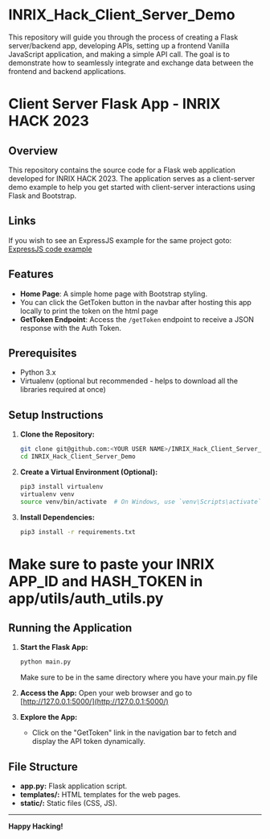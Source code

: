 # INRIX_Hack_Client_Server_Demo
This repository will guide you through the process of creating a Flask server/backend app, developing APIs, setting up a frontend Vanilla JavaScript application, and making a simple API call. The goal is to demonstrate how to seamlessly integrate and exchange data between the frontend and backend applications.


# Client Server Flask App - INRIX HACK 2023

## Overview
This repository contains the source code for a Flask web application developed for INRIX HACK 2023. The application serves as a client-server demo example to help you get started with client-server interactions using Flask and Bootstrap.

## Links
If you wish to see an ExpressJS example for the same project goto: [ExpressJS code example](https://github.com/INRIX-Aashay-Motiwala/INRIX_Hack_Client_Server_ExpressJS_Demo)



## Features
- **Home Page**: A simple home page with Bootstrap styling.
- You can click the GetToken button in the navbar after hosting this app locally to print the token on the html page
- **GetToken Endpoint**: Access the `/getToken` endpoint to receive a JSON response with the Auth Token.
  

## Prerequisites
- Python 3.x
- Virtualenv (optional but recommended - helps to download all the libraries required at once)

## Setup Instructions

1. **Clone the Repository:**
    ```bash
    git clone git@github.com:<YOUR USER NAME>/INRIX_Hack_Client_Server_Demo.git
    cd INRIX_Hack_Client_Server_Demo
    ```

2. **Create a Virtual Environment (Optional):**
    ```bash
    pip3 install virtualenv
    virtualenv venv
    source venv/bin/activate  # On Windows, use `venv\Scripts\activate`
    ```

3. **Install Dependencies:**
    ```bash
    pip3 install -r requirements.txt
    ```

# Make sure to paste your INRIX APP_ID and HASH_TOKEN in app/utils/auth_utils.py

## Running the Application

1. **Start the Flask App:**
    ```bash
    python main.py 
    ```
    Make sure to be in the same directory where you have your main.py file

2. **Access the App:**
    Open your web browser and go to [http://127.0.0.1:5000/](http://127.0.0.1:5000/)

3. **Explore the App:**
    - Click on the "GetToken" link in the navigation bar to fetch and display the API token dynamically.
    
## File Structure
- **app.py:** Flask application script.
- **templates/:** HTML templates for the web pages.
- **static/:** Static files (CSS, JS).
---

**Happy Hacking!**
